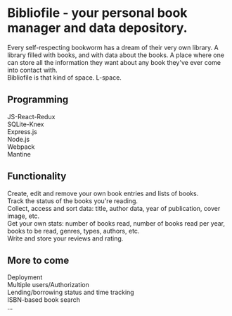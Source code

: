 # Bibliofile - your personal book manager and data depository. 

Every self-respecting bookworm has a dream of their very own library. A library filled with books, and with data about the books. A place where one can store all the information they want about any book they've ever come into contact with.<br> 
Bibliofile is that kind of space. L-space.

## Programming
JS-React-Redux<br>
SQLite-Knex<br>
Express.js<br>
Node.js<br>
Webpack<br>
Mantine<br>

## Functionality
Create, edit and remove your own book entries and lists of books.<br>
Track the status of the books you're reading.<br>
Collect, access and sort data: title, author data, year of publication, cover image, etc.<br>
Get your own stats: number of books read, number of books read per year, books to be read, genres, types, authors, etc.<br>
Write and store your reviews and rating.<br>

## More to come
Deployment<br>
Multiple users/Authorization<br>
Lending/borrowing status and time tracking<br>
ISBN-based book search<br>
...